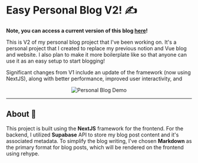 # Easy Personal Blog V2! ✍️

**Note, you can access a current version of this blog [here](https://adrian-blog.vercel.app/)!**

This is V2 of my personal blog project that I've been working on. It's a personal project that I created to replace my previous notion and Vue blog and website. I also plan to make it more boilerplate like so that anyone can use it as an easy setup to start blogging!

Significant changes from V1 include an update of the framework (now using NextJS), along with better performance, improved user interactivity, and

<div style="text-align: center; width: 100%;">
    <img src="https://github.com/adriantzkok/personal-blog-v2/blob/main/blogpreview.gif" alt="Personal Blog Demo">
</div>

---

## About 📝

This project is built using the **NextJS** framework for the frontend. For the backend, I utilized **Supabase** API to store my blog post content and it's associated metadata. To simplify the blog writing, I've chosen **Markdown** as the primary format for blog posts, which will be rendered on the frontend using rehype.
